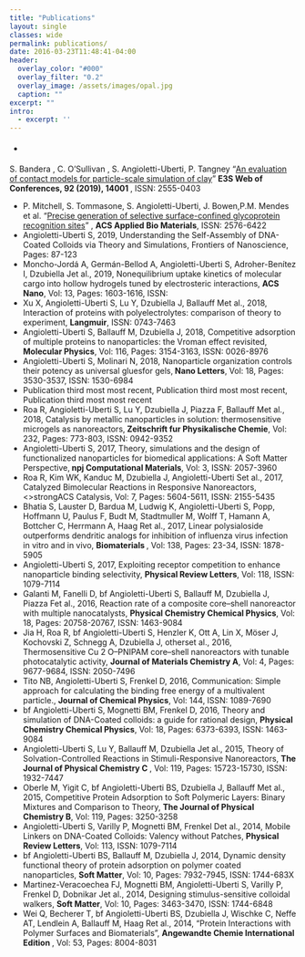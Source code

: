 ```yaml
---
title: "Publications"
layout: single
classes: wide
permalink: publications/
date: 2016-03-23T11:48:41-04:00
header:
  overlay_color: "#000"
  overlay_filter: "0.2"
  overlay_image: /assets/images/opal.jpg
  caption: ""
excerpt: ""
intro: 
  - excerpt: ''
---
```

* <p style="font-size:19px">
 S. Bandera , C. O’Sullivan , S. Angioletti-Uberti, P. Tangney <q><a href="https://www.e3s-conferences.org/articles/e3sconf/abs/2019/18/e3sconf_isg2019_14001/e3sconf_isg2019_14001.html">An evaluation of contact models for particle-scale simulation of clay</a></q> <strong> E3S Web of Conferences, 92 (2019), 14001 </strong>, ISSN: 2555-0403
* P. Mitchell, S. Tommasone, S. Angioletti-Uberti, J. Bowen,P.M. Mendes et al.  <q><a href="https://pubs.acs.org/doi/10.1021/acsabm.9b00289">Precise generation of selective surface-confined glycoprotein recognition sites</a></q>  , <strong>ACS Applied Bio Materials</strong>, ISSN: 2576-6422
* Angioletti-Uberti S, 2019, Understanding the Self-Assembly of DNA-Coated Colloids via Theory and Simulations, Frontiers of Nanoscience, Pages: 87-123
* Moncho-Jordá A, Germán-Bellod A, Angioletti-Uberti S, Adroher-Benítez I, Dzubiella Jet al., 2019, Nonequilibrium uptake kinetics of molecular cargo into hollow hydrogels tuned by electrosteric interactions, <strong>ACS Nano</strong>, Vol: 13, Pages: 1603-1616, ISSN: 
* Xu X, Angioletti-Uberti S, Lu Y, Dzubiella J, Ballauff Met al., 2018, Interaction of proteins with polyelectrolytes: comparison of theory to experiment, <strong>Langmuir</strong>, ISSN: 0743-7463
* Angioletti-Uberti S, Ballauff M, Dzubiella J, 2018, Competitive adsorption of multiple proteins to nanoparticles: the Vroman effect revisited,<strong> Molecular Physics</strong>, Vol: 116, Pages: 3154-3163, ISSN: 0026-8976
* Angioletti-Uberti S, Molinari N, 2018, Nanoparticle organization controls their potency as universal gluesfor gels,<strong> Nano Letters</strong>, Vol: 18, Pages: 3530-3537, ISSN: 1530-6984
* Publication third most most recent, Publication third most most recent, Publication third most most recent
* Roa R, Angioletti-Uberti S, Lu Y, Dzubiella J, Piazza F, Ballauff Met al., 2018, Catalysis by metallic nanoparticles in solution: thermosensitive microgels as nanoreactors,<strong> Zeitschrift fur Physikalische Chemie</strong>, Vol: 232, Pages: 773-803, ISSN: 0942-9352
* Angioletti-Uberti S, 2017, Theory, simulations and the design of functionalized nanoparticles for biomedical applications: A Soft Matter Perspective,<strong> npj Computational Materials</strong>, Vol: 3, ISSN: 2057-3960 
* Roa R, Kim WK, Kanduc M, Dzubiella J, Angioletti-Uberti Set al., 2017, Catalyzed Bimolecular Reactions in Responsive Nanoreactors, <>strongACS Catalysis</strong>, Vol: 7, Pages: 5604-5611, ISSN: 2155-5435
* Bhatia S, Lauster D, Bardua M, Ludwig K, Angioletti-Uberti S, Popp, Hoffmann U, Paulus F, Budt M, Stadtmuller M, Wolff T, Hamann A, Bottcher C, Herrmann A, Haag Ret al., 2017, Linear polysialoside outperforms dendritic analogs for inhibition of influenza virus infection in vitro and in vivo, <strong> Biomaterials </strong>, Vol: 138, Pages: 23-34, ISSN: 1878-5905
* Angioletti-Uberti S, 2017, Exploiting receptor competition to enhance nanoparticle binding selectivity, <strong>Physical Review Letters</strong>, Vol: 118, ISSN: 1079-7114
* Galanti M, Fanelli D, bf Angioletti-Uberti S, Ballauff M, Dzubiella J, Piazza Fet al., 2016, Reaction rate of a composite core–shell nanoreactor with multiple nanocatalysts, <strong>Physical Chemistry Chemical Physics</strong>, Vol: 18, Pages: 20758-20767, ISSN: 1463-9084
* Jia H, Roa R, bf Angioletti-Uberti S, Henzler K, Ott A, Lin X, Möser J, Kochovski Z, Schnegg A, Dzubiella J, otherset al., 2016, Thermosensitive Cu 2 O–PNIPAM core–shell nanoreactors with tunable photocatalytic activity, <strong>Journal of Materials Chemistry A</strong>, Vol: 4, Pages: 9677-9684, ISSN: 2050-7496
* Tito NB, Angioletti-Uberti S, Frenkel D, 2016, Communication: Simple approach for calculating the binding free energy of a multivalent particle., <strong>Journal of Chemical Physics</strong>, Vol: 144, ISSN: 1089-7690
* bf Angioletti-Uberti S, Mognetti BM, Frenkel D, 2016, Theory and simulation of DNA-Coated colloids: a guide for rational design, <strong>Physical Chemistry Chemical Physics</strong>, Vol: 18, Pages: 6373-6393, ISSN: 1463-9084
* Angioletti-Uberti S, Lu Y, Ballauff M, Dzubiella Jet al., 2015, Theory of Solvation-Controlled Reactions in Stimuli-Responsive Nanoreactors, <strong> The Journal of Physical Chemistry C </strong>, Vol: 119, Pages: 15723-15730, ISSN: 1932-7447
* Oberle M, Yigit C, bf Angioletti-Uberti BS, Dzubiella J, Ballauff Met al., 2015, Competitive Protein Adsorption to Soft Polymeric Layers: Binary Mixtures and Comparison to Theory, <strong>The Journal of Physical Chemistry B</strong>, Vol: 119, Pages: 3250-3258
* Angioletti-Uberti S, Varilly P, Mognetti BM, Frenkel Det al., 2014, Mobile Linkers on DNA-Coated Colloids: Valency without Patches, <strong>Physical Review Letters</strong>, Vol: 113, ISSN: 1079-7114
* bf Angioletti-Uberti BS, Ballauff M, Dzubiella J, 2014, Dynamic density functional theory of protein adsorption on polymer coated nanoparticles, <strong>Soft Matter</strong>, Vol: 10, Pages: 7932-7945, ISSN: 1744-683X
* Martinez-Veracoechea FJ, Mognetti BM, Angioletti-Uberti S, Varilly P, Frenkel D, Dobnikar Jet al., 2014, Designing stimulus-sensitive colloidal walkers, <strong>Soft Matter</strong>, Vol: 10, Pages: 3463-3470, ISSN: 1744-6848
* Wei Q, Becherer T, bf Angioletti-Uberti BS, Dzubiella J, Wischke C, Neffe AT, Lendlein A, Ballauff M, Haag Ret al., 2014, “Protein Interactions with Polymer Surfaces and Biomaterials”, <strong> Angewandte Chemie International Edition </strong>, Vol: 53, Pages: 8004-8031 </p>




